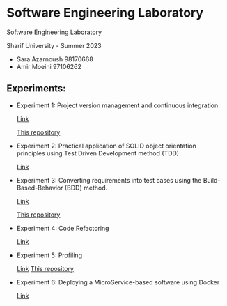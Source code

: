 # Software Engineering Laboratory

Software Engineering Laboratory

Sharif University - Summer 2023

- Sara Azarnoush 98170668
- Amir Moeini 97106262

## Experiments:

  - Experiment 1: Project version management and continuous integration
    
    [Link](https://github.com/moeiniamir/SELab1)

    [This repository](https://github.com/saaz742/Software-Engineering-Laboratory/tree/main/Exp1)
  - Experiment 2: Practical application of SOLID object orientation principles using Test Driven Development method (TDD)
    
    [Link](https://github.com/saaz742/SE-Lab/tree/main/Exp2)
  - Experiment 3: Converting requirements into test cases using the Build-Based-Behavior (BDD) method.
    
    [Link](https://github.com/moeiniamir/SELab3)

    [This repository](https://github.com/saaz742/Software-Engineering-Laboratory/tree/main/Exp3)
  - Experiment 4: Code Refactoring

    [Link](https://github.com/saaz742/SE-Lab/tree/main/Exp4)
  - Experiment 5: Profiling

    [Link](https://github.com/moeiniamir/SELab5/tree/master)
    [This repository](https://github.com/saaz742/Software-Engineering-Laboratory/tree/main/Exp5)
  - Experiment 6: Deploying a MicroService-based software using Docker

    [Link](https://github.com/saaz742/SE-Lab/tree/main/Exp6)
